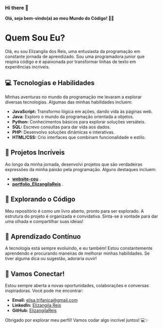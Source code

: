 ### Hi there 👋

**Olá, seja bem-vindo(a) ao meu Mundo do Código! 👋🌟**

# Quem Sou Eu?

Olá, eu sou Elizangila dos Reis, uma entusiasta da programação em constante jornada de aprendizado. Sou uma programadora junior que respira código e é apaixonada por transformar linhas de texto em experiências incríveis.

## 💻 Tecnologias e Habilidades

Minhas aventuras no mundo da programação me levaram a explorar diversas tecnologias. Algumas das minhas habilidades incluem:

- **JavaScript:** Transformo lógica em ações, dando vida às páginas web.
- **Java:** Exploro o mundo da programação orientada a objetos.
- **Python:** Conhecimentos básicos para explorar soluções versáteis.
- **SQL:** Escrevo consultas para dar vida aos dados.
- **PHP:** Desenvolvo soluções dinâmicas e interativas.
- **HTML/CSS:** Crio interfaces que combinam funcionalidade e estilo.

## 🚀 Projetos Incríveis

Ao longo da minha jornada, desenvolvi projetos que são verdadeiras expressões da minha paixão pela programação. Alguns destaques incluem:

- **[website-ceu](https://www.ceu.ao)** .
- **[portfolio_ElizangilaReis](https://portfolio-elizangilareis.netlify.app)** .

## 🌈 Explorando o Código

Meu repositório é como um livro aberto, pronto para ser explorado. A estrutura do projeto é organizada e convidativa. Sinta-se à vontade para dar uma olhada e compartilhar suas ideias!

## 🌱 Aprendizado Contínuo

A tecnologia está sempre evoluindo, e eu também! Estou constantemente aprendendo e procurando maneiras de melhorar minhas habilidades. Se tiver alguma dica ou sugestão, adoraria ouvir!

## 🤝 Vamos Conectar!

Estou sempre aberta a novas oportunidades, colaborações e conversas inspiradoras. Você pode me encontrar:

- **Email:** elisa.trifanica@gmail.com
- **LinkedIn:** [Elizangila Reis](https://www.linkedin.com/in/elizangila-reis-02a514220/)
- **GitHub:** [ElizangilaReis](https://github.com/ElizangilaReis/)

Obrigado por explorar meu perfil! Vamos codar algo incrível juntos! 💻✨

